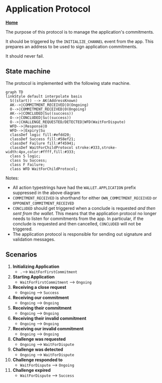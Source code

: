 # Application Protocol

**[Home](../../../../notes/index.md)**

The purpose of this protocol is to manage the application's commitments.

It should be triggered by the `INITIALIZE_CHANNEL` event from the app.
This prepares an address to be used to sign application commitments.

It should never fail.

## State machine

The protocol is implemented with the following state machine.

```mermaid
graph TD
linkStyle default interpolate basis
  S((start)) --> AK(AddressKnown)
  AK-->|COMMITMENT_RECEIVED|O(Ongoing)
  O-->|COMMITMENT_RECEIVED|O(Ongoing)
  AK-->|CONCLUDED|Su((success))
  O-->|CONCLUDED|Su((success))
  O-->|CHALLENGE_REQUESTED/DETECTED|WFD(WaitForDispute)
  WFD-->|Response|O
  WFD-->|Expiry|Su
  classDef logic fill:#efdd20;
  classDef Success fill:#58ef21;
  classDef Failure fill:#f45941;
  classDef WaitForChildProtocol stroke:#333,stroke-width:4px,color:#ffff,fill:#333;
  class S logic;
  class Su Success;
  class F Failure;
  class WFD WaitForChildProtocol;
```

Notes:

- All action typestrings have had the `WALLET.APPLICATION` prefix suppressed in the above diagram
- `COMMITMENT_RECEIVED` is shorthand for either `OWN_COMMITMENT_RECEIVED` or `OPPONENT_COMMITMENT_RECEIVED`
- `CONCLUDED` should get triggered when a conclude is requested _and then sent from the wallet_. This means that the application protocol no longer needs to listen for commitments from the app. In particular, if the conclude is requested and then cancelled, `CONCLUDED` will not be triggered.
- The application protocol is responsible for sending out signature and validation messages.

## Scenarios

1. **Initializing Application**
   - `.`--> `WaitForFirstCommitment`
2. **Starting Application**
   - `WaitForFirstCommitment` --> `Ongoing`
3. **Receiving a close request**
   - `Ongoing` --> `Success`
4. **Receiving our commitment**
   - `Ongoing` --> `Ongoing`
5. **Receiving their commitment**
   - `Ongoing` --> `Ongoing`
6. **Receiving their invalid commitment**
   - `Ongoing` --> `Ongoing`
7. **Receiving our invalid commitment**
   - `Ongoing` --> `Ongoing`
8. **Challenge was requested**
   - `Ongoing` --> `WaitForDispute`
9. **Challenge was detected**
   - `Ongoing` --> `WaitForDispute`
10. **Challenge responded to**
    - `WaitForDispute` --> `Ongoing`
11. **Challenge expired**
    - `WaitForDispute` --> `Success`
